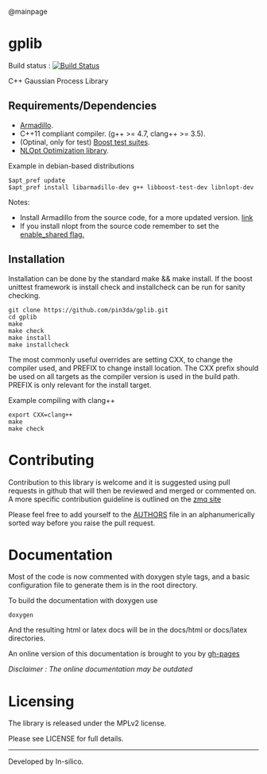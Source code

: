 @mainpage

gplib
=====

Build status : [![Build Status](https://travis-ci.org/pin3da/gplib.svg?branch=master)](https://travis-ci.org/pin3da/gplib)

C++ Gaussian Process Library

Requirements/Dependencies
------------

- [Armadillo](http://arma.sourceforge.net/).
- C++11 compliant compiler. (g++ >= 4.7, clang++ >= 3.5).
- (Optinal, only for test) [Boost test suites](http://www.boost.org/doc/libs/1_57_0/libs/test/doc/html/index.html).
- [NLOpt Optimization library](http://ab-initio.mit.edu/wiki/index.php/NLopt).

Example in debian-based distributions

    $apt_pref update
    $apt_pref install libarmadillo-dev g++ libboost-test-dev libnlopt-dev


Notes:
- Install Armadillo from the source code, for a more updated version. [link](http://arma.sourceforge.net/download.html)
- If you install nlopt from the source code remember to set the [enable\_shared flag.](http://ab-initio.mit.edu/wiki/index.php/NLopt_Installation#Shared_libraries)


Installation
------------

Installation can be done by the standard make && make install. If the boost
unittest framework is install check and installcheck can be run for sanity
checking.

    git clone https://github.com/pin3da/gplib.git
    cd gplib
    make
    make check
    make install
    make installcheck

The most commonly useful overrides are setting CXX, to change the compiler
used, and PREFIX to change install location. The CXX prefix should be used on
all targets as the compiler version is used in the build path. PREFIX is only
relevant for the install target.

Example compiling with clang++

    export CXX=clang++
    make
    make check


Contributing
============

Contribution to this library is welcome and it is suggested using pull requests
in github that will then be reviewed and merged or commented on. A more specific
contribution guideline is outlined on the [zmq site](http://zeromq.org/docs:contributing)

Please feel free to add yourself to the [AUTHORS](https://github.com/pin3da/gplib/blob/master/AUTHORS) file in an alphanumerically
sorted way before you raise the pull request.

Documentation
=============

Most of the code is now commented with doxygen style tags, and a basic configuration file to generate them is in the root directory.

To build the documentation with doxygen use

    doxygen

And the resulting html or latex docs will be in the docs/html or docs/latex directories.

An online version of this documentation is brought to you by [gh-pages](http://pin3da.github.io/gplib/)

*Disclaimer : The online documentation may be outdated*

Licensing
=========

The library is released under the MPLv2 license.

Please see LICENSE for full details.

_______

Developed by In-silico.
